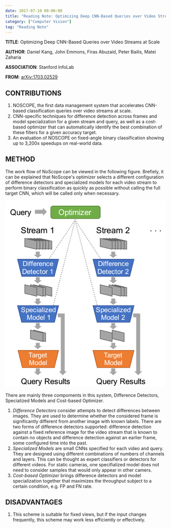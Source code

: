 ```yaml
---
date: 2017-07-10 00:00:00
title: "Reading Note: Optimizing Deep CNN-Based Queries over Video Streams at Scale"
category: ["Computer Vision"]
tag: "Reading Note"
---
```


**TITLE**: Optimizing Deep CNN-Based Queries over Video Streams at Scale

**AUTHOR**: Daniel Kang, John Emmons, Firas Abuzaid, Peter Bailis, Matei Zaharia

**ASSOCIATION**: Stanford InfoLab

**FROM**: [arXiv:1703.02529](https://arxiv.org/abs/1703.02529)

## CONTRIBUTIONS ##

1. NOSCOPE, the first data management system that accelerates CNN-based classification queries over video streams at scale.
2. CNN-specific techniques for difference detection across frames and model specialization for a given stream and query, as well as a cost-based optimizer that can automatically identify the best combination of these filters for a given accuracy target.
3. An evaluation of NOSCOPE on fixed-angle binary classification showing up to 3,200x speedups on real-world data.

## METHOD ##

The work flow of NoScope can be viewed in the following figure. Brefiely, it can be explained that NoScope's optimizer selects a different configuration of difference detectors and specialized models for each video stream to perform binary classification as quickly as possible without calling the full target CNN, which will be called only when necessary.

![Overall Framework of NoScope](https://raw.githubusercontent.com/joshua19881228/my_blogs/master/Computer_Vision/Reading_Note/figures/Reading_Note_20170710_NoScope.png "Overall Framework of NoScope")

There are mainly three compoments in this system, Difference Detectors, Specialized Models and Cost-based Optimizer.

1. *Difference Detectors* consider attempts to detect differences between images. They are used to determine whether the considered frame is significantly different from another image with known labels. There are two forms of difference detectors supported: difference detection against a fixed reference image for the video stream that is known to contain no objects and difference detection against an earlier frame, some configured time into the past.
2. *Specialized Models* are small CNNs specified for each video and query. They are designed using different combinations of numbers of channels and layers. This can be thought as expert classifiers or detectors for different videos. For static cameras, one specifialized model does not need to consider samples that would only appear in other camers.
3. *Cost-based Optimizer* brings difference detectors and model specialization together that maximizes the throughput subject to a certain condition, e.g. FP and FN rate.

## DISADVANTAGES ##

1. This scheme is suitable for fixed views, but if the input changes frequently, this scheme may work less efficiently or effectively.